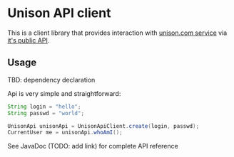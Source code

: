 Unison API client
=============

This is a client library that provides interaction with [unison.com service][1] via [it's public API][2].


Usage
-------------

TBD: dependency declaration

Api is very simple and straightforward:

```java
String login = "hello";
String passwd = "world";

UnisonApi unisonApi = UnisonApiClient.create(login, passwd);
CurrentUser me = unisonApi.whoAmI();
```

See JavaDoc (TODO: add link) for complete API reference


[1]: https://unison.com/
[2]: https://developers.unison.com/
